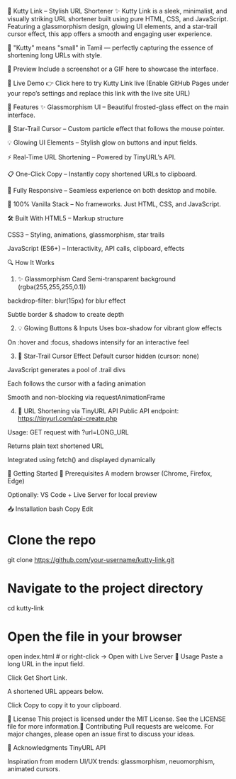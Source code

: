 🌟 Kutty Link – Stylish URL Shortener ✨
Kutty Link is a sleek, minimalist, and visually striking URL shortener built using pure HTML, CSS, and JavaScript. Featuring a glassmorphism design, glowing UI elements, and a star-trail cursor effect, this app offers a smooth and engaging user experience.

🔗 "Kutty" means "small" in Tamil — perfectly capturing the essence of shortening long URLs with style.

📸 Preview
Include a screenshot or a GIF here to showcase the interface.

🚀 Live Demo
👉 Click here to try Kutty Link live
(Enable GitHub Pages under your repo’s settings and replace this link with the live site URL)

🎯 Features
✨ Glassmorphism UI – Beautiful frosted-glass effect on the main interface.

🌌 Star-Trail Cursor – Custom particle effect that follows the mouse pointer.

💡 Glowing UI Elements – Stylish glow on buttons and input fields.

⚡ Real-Time URL Shortening – Powered by TinyURL’s API.

📋 One-Click Copy – Instantly copy shortened URLs to clipboard.

📱 Fully Responsive – Seamless experience on both desktop and mobile.

🧩 100% Vanilla Stack – No frameworks. Just HTML, CSS, and JavaScript.

🛠️ Built With
HTML5 – Markup structure

CSS3 – Styling, animations, glassmorphism, star trails

JavaScript (ES6+) – Interactivity, API calls, clipboard, effects

🔍 How It Works
1. ✨ Glassmorphism Card
Semi-transparent background (rgba(255,255,255,0.1))

backdrop-filter: blur(15px) for blur effect

Subtle border & shadow to create depth

2. 💡 Glowing Buttons & Inputs
Uses box-shadow for vibrant glow effects

On :hover and :focus, shadows intensify for an interactive feel

3. 🌟 Star-Trail Cursor Effect
Default cursor hidden (cursor: none)

JavaScript generates a pool of .trail divs

Each follows the cursor with a fading animation

Smooth and non-blocking via requestAnimationFrame

4. 🔗 URL Shortening via TinyURL API
Public API endpoint: https://tinyurl.com/api-create.php

Usage: GET request with ?url=LONG_URL

Returns plain text shortened URL

Integrated using fetch() and displayed dynamically

🧪 Getting Started
🔧 Prerequisites
A modern browser (Chrome, Firefox, Edge)

Optionally: VS Code + Live Server for local preview

📥 Installation
bash
Copy
Edit
# Clone the repo
git clone https://github.com/your-username/kutty-link.git

# Navigate to the project directory
cd kutty-link

# Open the file in your browser
open index.html   # or right-click → Open with Live Server
📌 Usage
Paste a long URL in the input field.

Click Get Short Link.

A shortened URL appears below.

Click Copy to copy it to your clipboard.

📄 License
This project is licensed under the MIT License.
See the LICENSE file for more information.🤝 Contributing
Pull requests are welcome. For major changes, please open an issue first to discuss your ideas.

💬 Acknowledgments
TinyURL API

Inspiration from modern UI/UX trends: glassmorphism, neuomorphism, animated cursors.
